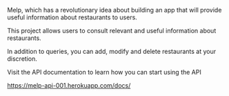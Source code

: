 Melp, which has a revolutionary idea about building an app that will provide useful information about restaurants to users.

This project allows users to consult relevant and useful information about restaurants.

In addition to queries, you can add, modify and delete restaurants at your discretion.

Visit the API documentation to learn how you can start using the API

https://melp-api-001.herokuapp.com/docs/
